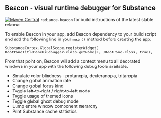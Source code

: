 ## Beacon - visual runtime debugger for Substance

[![Maven Central](https://maven-badges.herokuapp.com/maven-central/org.pushing-pixels/radiance-beacon/badge.svg)](https://maven-badges.herokuapp.com/maven-central/org.pushing-pixels/radiance-beacon) `radiance-beacon` for build instructions of the latest stable release.

To enable Beacon in your app, add Beacon dependency to your build script and add the following line in your `main()` method before creating the app:

`SubstanceCortex.GlobalScope.registerWidget(
    RootPaneTitlePaneUiDebugger.class.getName(), JRootPane.class, true);`

From that point on, Beacon will add a context menu to all decorated windows in your app with the following debug tools available:

* Simulate color blindness - protanopia, deuteranopia, tritanopia
* Change global animation rate     
* Change global focus kind
* Toggle left-to-right / right-to-left mode
* Toggle usage of themed icons
* Toggle global ghost debug mode
* Dump entire window component hierarchy
* Print Substance cache statistics
